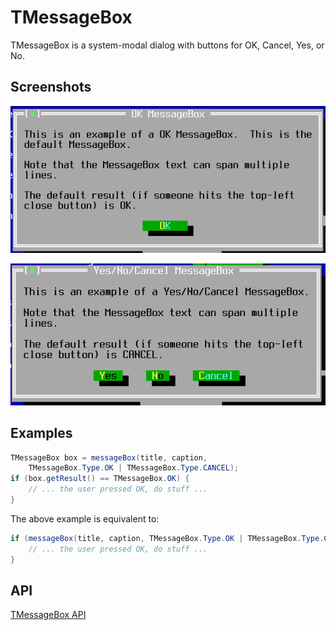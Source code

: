 TMessageBox
===========

TMessageBox is a system-modal dialog with buttons for OK, Cancel, Yes, or No.

Screenshots
-----------

![messagebox_1](uploads/d869bda995331fd9c814c70fdc43203f/messagebox_1.png)

![messagebox_2](uploads/6ba07a232dc62648b2f2d9f15888c237/messagebox_2.png)

Examples
--------

```Java
TMessageBox box = messageBox(title, caption,
    TMessageBox.Type.OK | TMessageBox.Type.CANCEL);
if (box.getResult() == TMessageBox.OK) {
    // ... the user pressed OK, do stuff ...
}
```

The above example is equivalent to:

```Java
if (messageBox(title, caption, TMessageBox.Type.OK | TMessageBox.Type.CANCEL).isOk()) {
    // ... the user pressed OK, do stuff ...
}
```

API
---

[TMessageBox API](https://jexer.sourceforge.io/apidocs/api/jexer/TMessageBox.html)
